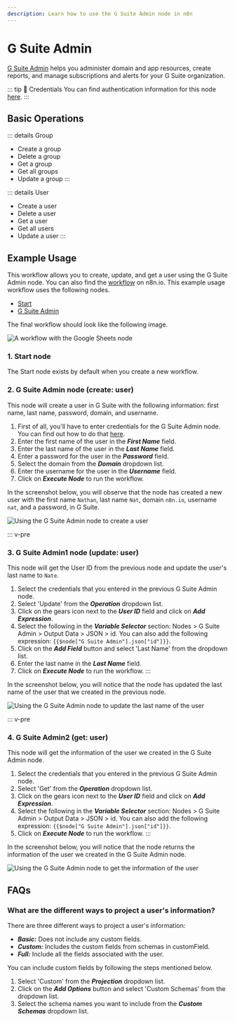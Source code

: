 ```yaml
---
description: Learn how to use the G Suite Admin node in n8n
---
```


# G Suite Admin

[G Suite Admin](https://developers.google.com/admin-sdk) helps you administer domain and app resources, create reports, and manage subscriptions and alerts for your G Suite organization.

::: tip 🔑 Credentials
You can find authentication information for this node [here](../../../credentials/Google/README.md).
:::

## Basic Operations

::: details Group
- Create a group
- Delete a group
- Get a group
- Get all groups
- Update a group
:::

::: details User
- Create a user
- Delete a user
- Get a user
- Get all users
- Update a user
:::

## Example Usage

This workflow allows you to create, update, and get a user using the G Suite Admin node. You can also find the [workflow](https://n8n.io/workflows/710) on n8n.io. This example usage workflow uses the following nodes.
- [Start](../../core-nodes/Start/README.md)
- [G Suite Admin]()

The final workflow should look like the following image.

![A workflow with the Google Sheets node](./workflow.png)

### 1. Start node

The Start node exists by default when you create a new workflow.

### 2. G Suite Admin node (create: user)

This node will create a user in G Suite with the following information:  first name, last name, password, domain, and username.

1. First of all, you'll have to enter credentials for the G Suite Admin node. You can find out how to do that [here](../../../credentials/Google/README.md).
3. Enter the first name of the user in the ***First Name*** field.
4. Enter the last name of the user in the ***Last Name*** field.
5. Enter a password for the user in the ***Password*** field.
6. Select the domain from the ***Domain*** dropdown list.
7. Enter the username for the user in the ***Username*** field.
8. Click on ***Execute Node*** to run the workflow.

In the screenshot below, you will observe that the node has created a new user with the first name `Nathan`, last name `Nat`, domain `n8n.io`, username `nat`, and a password, in G Suite.

![Using the G Suite Admin node to create a user](./GSuiteAdmin_node.png)

::: v-pre
### 3. G Suite Admin1 node (update: user)

This node will get the User ID from the previous node and update the user's last name to `Nate`.

1. Select the credentials that you entered in the previous G Suite Admin node.
2. Select 'Update' from the ***Operation*** dropdown list.
3. Click on the gears icon next to the ***User ID*** field and click on ***Add Expression***.
4. Select the following in the ***Variable Selector*** section: Nodes > G Suite Admin > Output Data > JSON > id. You can also add the following expression: `{{$node["G Suite Admin"].json["id"]}}`.
5. Click on the ***Add Field*** button and select 'Last Name' from the dropdown list.
6. Enter the last name in the ***Last Name*** field.
7. Click on ***Execute Node*** to run the workflow.
:::

In the screenshot below, you will notice that the node has updated the last name of the user that we created in the previous node.

![Using the G Suite Admin node to update the last name of the user](./GSuiteAdmin1_node.png)

::: v-pre
### 4. G Suite Admin2 (get: user)

This node will get the information of the user we created in the G Suite Admin node.

1. Select the credentials that you entered in the previous G Suite Admin node.
2. Select 'Get' from the ***Operation*** dropdown list.
3. Click on the gears icon next to the ***User ID*** field and click on ***Add Expression***.
4. Select the following in the ***Variable Selector*** section: Nodes > G Suite Admin > Output Data > JSON > id. You can also add the following expression: `{{$node["G Suite Admin"].json["id"]}}`.
5. Click on ***Execute Node*** to run the workflow.
:::

In the screenshot below, you will notice that the node returns the information of the user we created in the G Suite Admin node.

![Using the G Suite Admin node to get the information of the user](./GSuiteAdmin2_node.png)

## FAQs

### What are the different ways to project a user's information?

There are three different ways to project a user's information:
- ***Basic:*** Does not include any custom fields.
- ***Custom:*** Includes the custom fields from schemas in customField.
- ***Full:*** Include all the fields associated with the user.

You can include custom fields by following the steps mentioned below.
1. Select 'Custom' from the ***Projection*** dropdown list.
2. Click on the ***Add Options*** button and select 'Custom Schemas' from the dropdown list.
3. Select the schema names you want to include from the ***Custom Schemas*** dropdown list.
